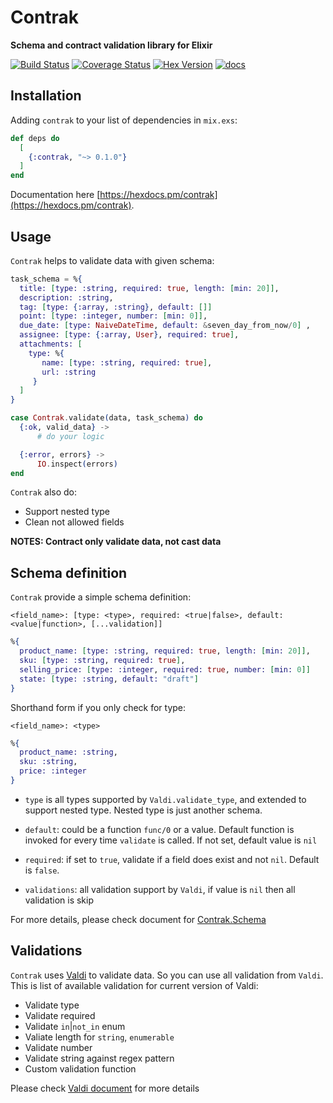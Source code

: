 # Contrak

**Schema and contract validation library for Elixir**

[![Build Status](https://github.com/bluzky/contrak/workflows/Elixir%20CI/badge.svg)](https://github.com/bluzky/contrak/actions) [![Coverage Status](https://coveralls.io/repos/github/bluzky/contrak/badge.svg?branch=main)](https://coveralls.io/github/bluzky/contrak?branch=main) [![Hex Version](https://img.shields.io/hexpm/v/contrak.svg)](https://hex.pm/packages/contrak) [![docs](https://img.shields.io/badge/docs-hexpm-blue.svg)](https://hexdocs.pm/contrak/)

## Installation

Adding `contrak` to your list of dependencies in `mix.exs`:

```elixir
def deps do
  [
    {:contrak, "~> 0.1.0"}
  ]
end
```

Documentation here [https://hexdocs.pm/contrak](https://hexdocs.pm/contrak).

## Usage
  `Contrak` helps to validate data with given schema:

  ```elixir
  task_schema = %{
    title: [type: :string, required: true, length: [min: 20]],
    description: :string,
    tag: [type: {:array, :string}, default: []]
    point: [type: :integer, number: [min: 0]],
    due_date: [type: NaiveDateTime, default: &seven_day_from_now/0] ,
    assignee: [type: {:array, User}, required: true],
    attachments: [
      type: %{
         name: [type: :string, required: true],
         url: :string
       }
    ]
  }

  case Contrak.validate(data, task_schema) do
    {:ok, valid_data} ->
        # do your logic

    {:error, errors} ->
        IO.inspect(errors)
  end
  ```

  `Contrak` also do:
  - Support nested type
  - Clean not allowed fields

  **NOTES: Contract only validate data, not cast data**

## Schema definition

`Contrak` provide a simple schema definition:

  `<field_name>: [type: <type>, required: <true|false>, default: <value|function>, [...validation]]`
  
  ```elixir
  %{
    product_name: [type: :string, required: true, length: [min: 20]],
    sku: [type: :string, required: true],
    selling_price: [type: :integer, required: true, number: [min: 0]]
    state: [type: :string, default: "draft"]
  }
  ```

  Shorthand form if you only check for type:
  
  `<field_name>: <type>`
  
  ```elixir
  %{
    product_name: :string,
    sku: :string,
    price: :integer
  }
  ```

  - `type` is all types supported by `Valdi.validate_type`, and extended to support nested type.
    Nested type is just another schema.

  - `default`: could be a function `func/0` or a value. Default function is invoked for every time `validate` is called.
    If not set, default value is `nil`

  - `required`: if set to `true`, validate if a field does exist and not `nil`. Default is `false`.

  - `validations`: all validation support by `Valdi`, if value is `nil` then all validation is skip

  For more details, please check document for [Contrak.Schema](https://hexdocs.pm/contrak/Contrak.Schema.html)

## Validations

`Contrak` uses [Valdi](https://github.com/bluzky/valdi) to validate data. So you can use all validation from `Valdi`. This is list of available validation for current version of Valdi:

  - Validate type
  - Validate required
  - Validate `in`|`not_in` enum
  - Valiate length for `string`, `enumerable`
  - Validate number
  - Validate string against regex pattern
  - Custom validation function

  Please check [Valdi document](https://hexdocs.pm/valdi/readme.html) for more details
